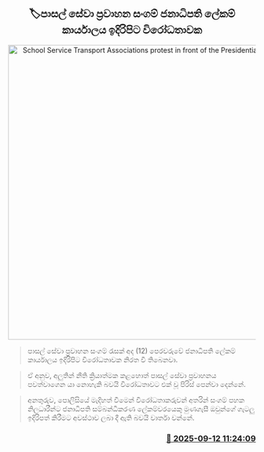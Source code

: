 <p align='center'><b><h2 align='center' title='School Service Transport Associations protest in front of the Presidential Secretariat'>🏷පාසල් සේවා ප්‍රවාහන සංගම් ජනාධිපති ලේකම් කාර්යාලය ඉදිරිපිට විරෝධතාවක</h2></b></p>
<p align='center'><img src='https://helakuru.sgp1.cdn.digitaloceanspaces.com/esana/images/lib/van-protest-j.jpg' width='600' alt='School Service Transport Associations protest in front of the Presidential Secretariat'></p>

> පාසල් සේවා ප්‍රවාහන සංගම් රැසක් අද (12) පෙරවරුවේ ජනාධිපති ලේකම් කාර්යාලය ඉදිරිපිට විරෝධතාවක නිරත වී තිබෙනවා.

> ඒ අනුව, අලුතින් නීති ක්‍රියාත්මක කළහොත් පාසල් සේවා ප්‍රවාහනය පවත්වාගෙන යා නොහැකි බවයි විරෝධතාවට එක් වූ පිරිස් පෙන්වා දෙන්නේ.

> අනතුරුව, පොලිසියේ මැදිහත් වීමෙන් විරෝධතාකරුවන් අතරින් සංගම් පහක නිලධාරීන්ට ජනාධිපති සම්බන්ධීකරණ ලේකම්වරයෙකු මුණගැසී ඔවුන්ගේ ගැටලු ඉදිරිපත් කිරීමට අවස්ථාව ලබා දී ඇති බවයි වාර්තා වන්නේ.



<h3 align='right'><a href='https://www.helakuru.lk/esana/p/113570/'>📅 2025-09-12 11:24:09</a></h3>
